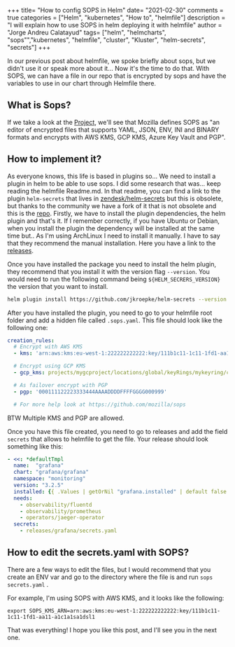 +++
title= "How to config SOPS in Helm"
date= "2021-02-30"
comments = true
categories = ["Helm", "kubernetes", "How to", "helmfile"]
description = "I will explain how to use SOPS in helm deploying it with helmfile"
author = "Jorge Andreu Calatayud"
tags= ["helm", "helmcharts", "sops"","kubernetes", "helmfile", "cluster", "Kluster", "helm-secrets", "secrets"]
+++

In our previous post about helmfile, we spoke briefly about sops, but we didn't use it or speak more about it... Now it's the time to do that. With SOPS, we can have a file in our repo that is encrypted by sops and have the variables to use in our chart through Helmfile there. 


## What is Sops?
If we take a look at the [Project](https://github.com/mozilla/sops), we'll see that Mozilla defines SOPS as "an editor of encrypted files that supports YAML, JSON, ENV, INI and BINARY formats and encrypts with AWS KMS, GCP KMS, Azure Key Vault and PGP". 

## How to implement it?

As everyone knows, this life is based in plugins so... We need to install a plugin in helm to be able to use sops. I did some research that was... keep reading the helmfile Readme.md. In that readme, you can find a link to the plugin `helm-secrets` that lives in [zendesk/helm-secrets](https://github.com/zendesk/helm-secrets) but this is obsolete, but thanks to the community we have a fork of it that is not obsolete and this is the [repo](https://github.com/jkroepke/helm-secrets).
Firstly, we have to install the plugin dependencies, the helm plugin and that's it. If I remember correctly, if you have Ubuntu or Debian, when you install the plugin the dependency will be installed at the same time but.. As I'm using ArchLinux I need to install it manually. I have to say that they recommend the manual installation. Here you have a link to the [releases](https://github.com/mozilla/sops/releases).

Once you have installed the package you need to install the helm plugin, they recommend that you install it with the version flag `--version`. You would need to run the following command being `${HELM_SECRERS_VERSION}` the version that you want to install.
```bash
helm plugin install https://github.com/jkroepke/helm-secrets --version ${HELM_SECRERS_VERSION}
```

After you have installed the plugin, you need to go to your helmfile root folder and add a hidden file called `.sops.yaml`. This file should look like the following one:

```yaml
creation_rules:
  # Encrypt with AWS KMS
  - kms: 'arn:aws:kms:eu-west-1:222222222222:key/111b1c11-1c11-1fd1-aa11-a1c1a1sa1dsl1'

  # Encrypt using GCP KMS
  - gcp_kms: projects/mygcproject/locations/global/keyRings/mykeyring/cryptoKeys/thekey

  # As failover encrypt with PGP
  - pgp: '000111122223333444AAAADDDDFFFFGGGG000999'

  # For more help look at https://github.com/mozilla/sops
```

BTW Multiple KMS and PGP are allowed.


Once you have this file created, you need to go to releases and add the field `secrets` that allows to helmfile to get the file. Your release should look something like this: 

```yaml
- <<: *defaultTmpl
  name:  "grafana"
  chart: "grafana/grafana"
  namespace: "monitoring"
  version: "3.2.5"
  installed: {{ .Values | getOrNil "grafana.installed" | default false }}
  needs: 
    - observability/fluentd
    - observability/prometheus
    - operators/jaeger-operator
  secrets:
    - releases/grafana/secrets.yaml
```

## How to edit the secrets.yaml with SOPS?
There are a few ways to edit the files, but I would recommend that you create an ENV var and go to the directory where the file is and run `sops secrets.yaml` .

For example, I'm using SOPS with AWS KMS, and it looks like the following:

```
export SOPS_KMS_ARN=arn:aws:kms:eu-west-1:222222222222:key/111b1c11-1c11-1fd1-aa11-a1c1a1sa1dsl1
``` 


 That was everything! I hope you like this post, and I'll see you in the next one.
